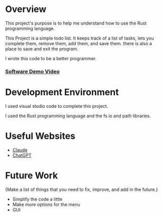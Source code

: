 # Overview

This project's purpose is to help me understand how to use the Rust programming language.

This Project is a simple todo list. It keeps track of a list of tasks, lets you complete them, remove them, add them, and save them. there is also a place to save and exit the program.

I wrote this code to be a better programmer.

### [Software Demo Video](https://youtu.be/sLsZgWlq0pU)

# Development Environment

I used visual studio code to complete this project.

I used the Rust programming language and the fs io and path libraries.

# Useful Websites

- [Claude](https://claude.ai/)
- [ChatGPT](https://chatgpt.com/?oai-dm=1)

# Future Work

{Make a list of things that you need to fix, improve, and add in the future.}

- Simplify the code a little
- Make more options for the menu
- GUI
